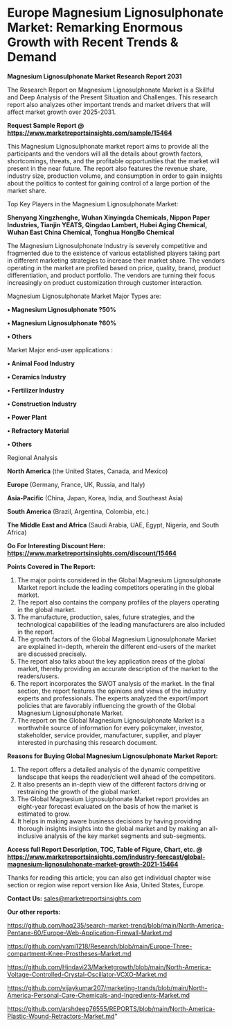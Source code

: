  # Europe Magnesium Lignosulphonate Market: Remarking Enormous Growth with Recent Trends & Demand

<strong>Magnesium Lignosulphonate Market Research Report 2031</strong>

The Research Report on Magnesium Lignosulphonate Market is a Skillful and Deep Analysis of the Present Situation and Challenges. This research report also analyzes other important trends and market drivers that will affect market growth over 2025-2031.

<strong>Request Sample Report @ <a href=https://www.marketreportsinsights.com/sample/15464>https://www.marketreportsinsights.com/sample/15464</a></strong>

This Magnesium Lignosulphonate market report aims to provide all the participants and the vendors will all the details about growth factors, shortcomings, threats, and the profitable opportunities that the market will present in the near future. The report also features the revenue share, industry size, production volume, and consumption in order to gain insights about the politics to contest for gaining control of a large portion of the market share.

Top Key Players in the Magnesium Lignosulphonate Market:

<strong>Shenyang Xingzhenghe, Wuhan Xinyingda Chemicals, Nippon Paper Industries, Tianjin YEATS, Qingdao Lambert, Hubei Aging Chemical, Wuhan East China Chemical, Tonghua HongBo Chemical</strong>

The Magnesium Lignosulphonate Industry is severely competitive and fragmented due to the existence of various established players taking part in different marketing strategies to increase their market share. The vendors operating in the market are profiled based on price, quality, brand, product differentiation, and product portfolio. The vendors are turning their focus increasingly on product customization through customer interaction.

Magnesium Lignosulphonate Market Major Types are:

<strong>• Magnesium Lignosulphonate ?50%

• Magnesium Lignosulphonate ?60%

• Others</strong>

Market Major end-user applications :

<strong>• Animal Food Industry

• Ceramics Industry

• Fertilizer Industry

• Construction Industry

• Power Plant

• Refractory Material

• Others</strong>

Regional Analysis

</u><strong><b>North America</b></strong> (the United States, Canada, and Mexico)

<strong><b>Europe </b></strong>(Germany, France, UK, Russia, and Italy)

<strong><b>Asia-Pacific</b></strong> (China, Japan, Korea, India, and Southeast Asia)

<strong><b>South America</b></strong> (Brazil, Argentina, Colombia, etc.)

<strong><b>The Middle East and Africa</b></strong> (Saudi Arabia, UAE, Egypt, Nigeria, and South Africa)

<strong>Go For Interesting Discount Here: <a href=https://www.marketreportsinsights.com/discount/15464>https://www.marketreportsinsights.com/discount/15464</a></strong>

<strong>Points Covered in The Report:</strong>
<ol>
  <li>The major points considered in the Global Magnesium Lignosulphonate Market report include the leading competitors operating in the global market.</li>
  <li>The report also contains the company profiles of the players operating in the global market.</li>
  <li>The manufacture, production, sales, future strategies, and the technological capabilities of the leading manufacturers are also included in the report.</li>
  <li>The growth factors of the Global Magnesium Lignosulphonate Market are explained in-depth, wherein the different end-users of the market are discussed precisely.</li>
  <li>The report also talks about the key application areas of the global market, thereby providing an accurate description of the market to the readers/users.</li>
  <li>The report incorporates the SWOT analysis of the market. In the final section, the report features the opinions and views of the industry experts and professionals. The experts analyzed the export/import policies that are favorably influencing the growth of the Global Magnesium Lignosulphonate Market.</li>
  <li>The report on the Global Magnesium Lignosulphonate Market is a worthwhile source of information for every policymaker, investor, stakeholder, service provider, manufacturer, supplier, and player interested in purchasing this research document.</li>
</ol>
<strong>Reasons for Buying Global Magnesium Lignosulphonate Market Report:</strong>

<ol>
  <li>The report offers a detailed analysis of the dynamic competitive landscape that keeps the reader/client well ahead of the competitors.</li>
  <li>It also presents an in-depth view of the different factors driving or restraining the growth of the global market.</li>
  <li>The Global Magnesium Lignosulphonate Market report provides an eight-year forecast evaluated on the basis of how the market is estimated to grow.</li>
  <li>It helps in making aware business decisions by having providing thorough insights insights into the global market and by making an all-inclusive analysis of the key market segments and sub-segments.</li>
</ol>
<strong>Access full Report Description, TOC, Table of Figure, Chart, etc. @ <a href=https://www.marketreportsinsights.com/industry-forecast/global-magnesium-lignosulphonate-market-growth-2021-15464>https://www.marketreportsinsights.com/industry-forecast/global-magnesium-lignosulphonate-market-growth-2021-15464</a></strong>


Thanks for reading this article; you can also get individual chapter wise section or region wise report version like Asia, United States, Europe.

<strong>Contact Us:</strong>
sales@marketreportsinsights.com

<strong>Our other reports:</strong>

<a href=https://github.com/haq235/search-market-trend/blob/main/North-America-Pentane-60/Europe-Web-Application-Firewall-Market.md>https://github.com/haq235/search-market-trend/blob/main/North-America-Pentane-60/Europe-Web-Application-Firewall-Market.md</a>

<a href=https://github.com/yami1218/Research/blob/main/Europe-Three-compartment-Knee-Prostheses-Market.md>https://github.com/yami1218/Research/blob/main/Europe-Three-compartment-Knee-Prostheses-Market.md</a>

<a href=https://github.com/Hindavi23/Marketgrowth/blob/main/North-America-Voltage-Controlled-Crystal-Oscillator-VCXO-Market.md>https://github.com/Hindavi23/Marketgrowth/blob/main/North-America-Voltage-Controlled-Crystal-Oscillator-VCXO-Market.md</a>

<a href=https://github.com/vijaykumar207/marketing-trands/blob/main/North-America-Personal-Care-Chemicals-and-Ingredients-Market.md>https://github.com/vijaykumar207/marketing-trands/blob/main/North-America-Personal-Care-Chemicals-and-Ingredients-Market.md</a>

<a href=https://github.com/arshdeep76555/REPORTS/blob/main/North-America-Plastic-Wound-Retractors-Market.md>https://github.com/arshdeep76555/REPORTS/blob/main/North-America-Plastic-Wound-Retractors-Market.md</a>"
